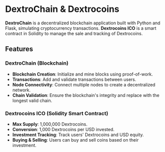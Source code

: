 # DextroChain & Dextrocoins

**DextroChain** is a decentralized blockchain application built with Python and Flask, simulating cryptocurrency transactions. **Dextrocoins ICO** is a smart contract in Solidity to manage the sale and tracking of Dextrocoins.

## Features

### DextroChain (Blockchain)
- **Blockchain Creation**: Initialize and mine blocks using proof-of-work.
- **Transactions**: Add and validate transactions between users.
- **Node Connectivity**: Connect multiple nodes to create a decentralized network.
- **Chain Validation**: Ensure the blockchain's integrity and replace with the longest valid chain.

### Dextrocoins ICO (Solidity Smart Contract)
- **Max Supply**: 1,000,000 Dextrocoins.
- **Conversion**: 1,000 Dextrocoins per USD invested.
- **Investment Tracking**: Track users' Dextrocoins and USD equity.
- **Buying & Selling**: Users can buy and sell coins based on their investment.
